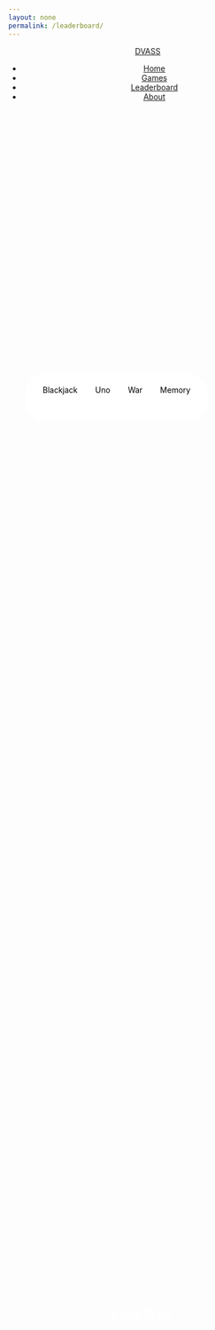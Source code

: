 ```yaml
---
layout: none
permalink: /leaderboard/
---
```


<head>
    <link rel="stylesheet" type="text/css" href="{{ site.baseurl }}/index.css">
    <!-- JQuery -->
    <script type="text/javascript" language="javascript" src="https://code.jquery.com/jquery-3.5.1.js"></script>
    <script type="text/javascript" language="javascript" src="https://cdn.datatables.net/1.13.4/js/jquery.dataTables.min.js"></script>
    <!-- Bootstrap -->
    <script type="text/javascript" language="javascript" src="https://cdn.datatables.net/1.13.4/js/dataTables.bootstrap5.min.js"></script>
    <style>
        #flaskTable th:first-child {
            width: 75px;
        }
        #flaskTable td:not(:first-child) {
            width: 150px;
        }
        section { 
            position: relative;
            width: 100%;
            height: 100%;
            max-height: 100px;
            padding: 30px;
            display: flex;
            margin:auto;
            text-align:center;
        }
        table { border: none; border-collapse: collapse; color:white; padding:10px;}
        .row {position:relative; display:flex; justify-content:space-around;}
        section ul {
            list-style-type: none;
            margin: 0;
            margin-top: 1em;
            overflow: hidden;
            background-color: #fff;
            text-decoration: none;
            display: inline-block;
            padding: 5px 16px;
            border-radius: 40px;
            color: black;
            font-size: 14px;
            z-index: 9; 
        }
        section li {
            float: left;
        }
        section li a {
            display: block;
            color: black;
            text-align: center;
            padding: 16px;
            text-decoration: none;
        }
        section li a:hover {
            background-color: #272727;
            color: #fff;
        }
        .dataTables_info {
            margin-top: 1em;
        }
        .dataTables_length {
            display:none;
        }
        label {
            margin-bottom: 1em;
        }
        .table {
            border-spacing: 0 15px;
            margin: 20px;
        }
        #loading_text {
            top:50%;
            position:relative;
            font-family: 'Poppins', sans-serif;
            font-size: 30px;
            margin: auto;
            text-align: center;
            color:white;
        }
        .form-select {
            border-radius: 5px;
            border:0px;
        }
        .form-control {
            border-radius: 5px;
            border:0px;
            margin-left: 10px;
        }
        .table-headers {
            position: relative;
            max-height: 200px;
            height: 200px;
        }
    </style>
</head>
<body>
<header>
    <a href="{{ site.baseurl }}/index" class="logo">DVASS</a>
    <ul>
        <li><a href="{{ site.baseurl }}/index">Home</a></li>
        <li><a href="{{ site.baseurl }}/games">Games</a></li>
        <li><a href="{{ site.baseurl }}/leaderboard/">Leaderboard</a></li>
        <li><a href="{{ site.baseurl }}/about">About</a></li>
    </ul>
</header>
<section class="table_headers" style="top:10%">
    <ul>
        <li onclick="tableBuild(blackjack_read, false)"><a>Blackjack</a></li>
        <li onclick="tableBuild(uno_read, true)"><a>Uno</a></li>
        <li onclick="tableBuild(war_read, false)"><a>War</a></li>
        <li onclick="tableBuild(memory_read, true)"><a>Memory</a></li>
    </ul>
</section>
<p id="loading_text">Loading...</p>
<section id="table_content" style="color: white; display: none; max-height: 100vh; overflow:visible;">
    <table id="flaskTable" class="table table-striped nowrap" style="width:100%">
        <thead id="flaskHead">
            <tr>
                <th>ID</th>
                <th>Username</th>
                <th id="score_description">Streak</th>
            </tr>
        </thead>
        <tbody id="flaskBody"></tbody>
    </table>
</section>
</body>

<script>
    const blackjack_read = "http://127.0.0.1:8086/api/blackjack/";
    const uno_read = "http://127.0.0.1:8086/api/uno/";
    const war_read = "http://127.0.0.1:8086/api/war/";
    const memory_read = "http://127.0.0.1:8086/api/memory/";

    function tableBuild(readLink, time) {
        document.getElementById('table_content').style["display"] = "none";
        document.getElementById('loading_text').innerHTML = "Loading...";
        document.getElementById('loading_text').style["display"] = "inline-block";
        fetch(readLink, { mode: 'cors' })
        .then(response => {
            if (!response.ok) {
                throw new Error('API response failed');
            }
            return response.json();
        })
        .then(data => {
            if (time) {
                document.getElementById("score_description").innerHTML = "Time";
                for (const row of data) {
                    var seconds = row.seconds % 60;
                    var minutes = Math.floor(row.seconds / 60);
                    $('#flaskBody').append('<tr><td>' + 
                        row.id + '</td><td>' + 
                        row.username + '</td><td>' + 
                        String(minutes) + ":" + String(seconds) + '</td>');
                    };
            } else {
                document.getElementById("score_description").innerHTML = "Streak"
                for (const row of data) {
                    $('#flaskBody').append('<tr><td>' + 
                        row.id + '</td><td>' + 
                        row.username + '</td><td>' + 
                        row.streak + '</td>');
                    };
            };
            $("#flaskTable").DataTable();
            document.getElementById('loading_text').style["display"] = "none";
            document.getElementById('table_content').style["display"] = "flex";
        })
        .catch(error => {
            console.error('Error:', error);
            document.getElementById('loading_text').innerHTML = "Error: Leaderboard couldn't be fetched!<br>Check your internet.";
        });
    }

    $(document).ready(tableBuild(blackjack_read, false));
</script>